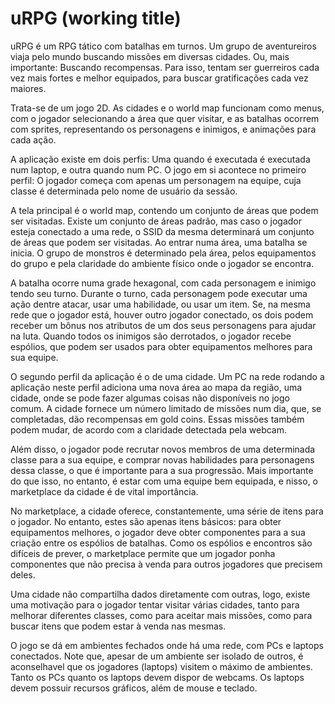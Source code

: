 uRPG (working title)
====

uRPG é um RPG tático com batalhas em turnos. Um grupo de aventureiros viaja pelo mundo buscando missões em diversas cidades. Ou, mais importante: Buscando recompensas. Para isso, tentam ser guerreiros cada vez mais fortes e melhor equipados, para buscar gratificações cada vez maiores.

Trata-se de um jogo 2D. As cidades e o world map funcionam como menus, com o jogador selecionando a área que quer visitar, e as batalhas ocorrem com sprites, representando os personagens e inimigos, e animações para cada ação.

A aplicação existe em dois perfis: Uma quando é executada é executada num laptop, e outra quando num PC. O jogo em si acontece no primeiro perfil: O jogador começa com apenas um personagem na equipe, cuja classe é determinada pelo nome de usuário da sessão. 

A tela principal é o world map, contendo um conjunto de áreas que podem ser visitadas. Existe um conjunto de áreas padrão, mas caso o jogador esteja conectado a uma rede, o SSID da mesma determinará um conjunto de áreas que podem ser visitadas. Ao entrar numa área, uma batalha se inicia. O grupo de monstros é determinado pela área, pelos equipamentos do grupo e pela claridade do ambiente físico onde o jogador se encontra.

A batalha ocorre numa grade hexagonal, com cada personagem e inimigo tendo seu turno. Durante o turno, cada personagem pode executar uma ação dentre atacar, usar uma habilidade, ou usar um item. Se, na mesma rede que o jogador está, houver outro jogador conectado, os dois podem receber um bônus nos atributos de um dos seus personagens para ajudar na luta. Quando todos os inimigos são derrotados, o jogador recebe espólios, que podem ser usados para obter equipamentos melhores para sua equipe.

O segundo perfil da aplicação é o de uma cidade. Um PC na rede rodando a aplicação neste perfil adiciona uma nova área ao mapa da região, uma cidade, onde se pode fazer algumas coisas não disponíveis no jogo comum. A cidade fornece um número limitado de missões num dia, que, se completadas, dão recompensas em gold coins. Essas missões também podem mudar, de acordo com a claridade detectada pela webcam.

Além disso, o jogador pode recrutar novos membros de uma determinada classe para a sua equipe, e comprar novas habilidades para personagens dessa classe, o que é importante para a sua progressão. Mais importante do que isso, no entanto, é estar com uma equipe bem equipada, e nisso, o marketplace da cidade é de vital importância.

No marketplace, a cidade oferece, constantemente, uma série de itens para o jogador. No entanto, estes são apenas itens básicos: para obter equipamentos melhores, o jogador deve obter componentes para a sua criação entre os espólios de batalhas. Como os espólios e encontros são difíceis de prever, o marketplace permite que um jogador ponha componentes que não precisa à venda para outros jogadores que precisem deles.

Uma cidade não compartilha dados diretamente com outras, logo, existe uma motivação para o jogador tentar visitar várias cidades, tanto para melhorar diferentes classes, como para aceitar mais missões, como para buscar itens que podem estar à venda nas mesmas.

O jogo se dá em ambientes fechados onde há uma rede, com PCs e laptops conectados. Note que, apesar de um ambiente ser isolado de outros, é aconselhavel que os jogadores (laptops) visitem o máximo de ambientes. Tanto os PCs quanto os laptops devem dispor de webcams. Os laptops devem possuir recursos gráficos, além de mouse e teclado.
